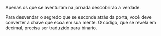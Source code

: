 Apenas os que se aventuram na jornada descobrirão a verdade.

Para desvendar o segredo que se esconde atrás da porta, você deve converter a chave que ecoa em sua mente. 
O código, que se revela em decimal, precisa ser traduzido para binario. 
